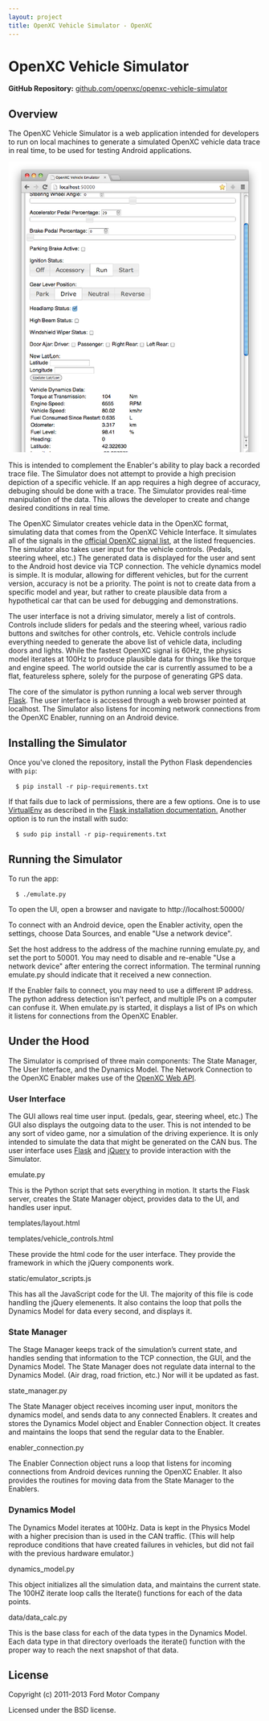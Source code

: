 ```yaml
---
layout: project
title: OpenXC Vehicle Simulator - OpenXC
---
```


<div class="page-header">
    <h1>OpenXC Vehicle Simulator</h1>
</div>

**GitHub Repository:** [github.com/openxc/openxc-vehicle-simulator][github-repo]

## Overview
The OpenXC Vehicle Simulator is a web application intended for developers to run
on local machines to generate a simulated OpenXC vehicle data trace in real
time, to be used for testing Android applications.

![Emulator screen shot](images/emulator-screen-shot.png)

This is intended to complement the Enabler's ability to play back a recorded
trace file.  The Simulator does not attempt to provide a high precision depiction
of a specific vehicle.  If an app requires a high degree of accuracy, debuging
should be done with a trace.  The Simulator provides real-time manipulation of
the data.  This allows the developer to create and change desired conditions in
real time.

The OpenXC Simulator creates vehicle data in the OpenXC format, simulating data
that comes from the OpenXC Vehicle Interface.  It simulates all of the signals in
the
[official OpenXC signal list](/about/data-set.html),
at the listed frequencies.  The simulator also takes user input for the vehicle
controls.  (Pedals, steering wheel, etc.)  The generated data is displayed for
the user and sent to the Android host device via TCP connection.  The vehicle
dynamics model is simple.  It is modular, allowing for different vehicles, but
for the current version, accuracy is not be a priority. The point is not to
create data from a specific model and year, but rather to create plausible data
from a hypothetical car that can be used for debugging and demonstrations.

The user interface is not a driving simulator, merely a list of controls.
Controls include sliders for pedals and the steering wheel, various radio
buttons and switches for other controls, etc.  Vehicle controls include
everything needed to generate the above list of vehicle data, including doors
and lights.  While the fastest OpenXC signal is 60Hz, the physics model iterates
at 100Hz to produce plausible data for things like the torque and engine speed.
The world outside the car is currently assumed to be a flat, featureless sphere,
solely for the purpose of generating GPS data.

The core of the simulator is python running a local web server through
[Flask](http://flask.pocoo.org/docs/installation).  The user interface is
accessed through a web browser pointed at localhost.  The Simulator also listens
for incoming network connections from the OpenXC Enabler, running on an Android
device.

## Installing the Simulator
Once you've cloned the repository, install the Python Flask dependencies with
`pip`:

      $ pip install -r pip-requirements.txt

If that fails due to lack of permissions, there are a few options.  One is to
use [VirtualEnv](https://pypi.python.org/pypi/virtualenv) as described in the
[Flask installation documentation.](http://flask.pocoo.org/docs/installation/)
Another option is to run the install with sudo:

      $ sudo pip install -r pip-requirements.txt

## Running the Simulator
To run the app:

      $ ./emulate.py

To open the UI, open a browser and navigate to http://localhost:50000/

To connect with an Android device, open the Enabler activity, open the settings,
choose Data Sources, and enable "Use a network device".

Set the host address to the address of the machine running emulate.py, and set
the port to 50001. You may need to disable and re-enable "Use a network device"
after entering the correct information. The terminal running emulate.py should
indicate that it received a new connection.

If the Enabler fails to connect, you may need to use a different IP address.
The python address detection isn't perfect, and multiple IPs on a computer can
confuse it.  When emulate.py is started, it displays a list of IPs on which it
listens for connections from the OpenXC Enabler.

## Under the Hood
The Simulator is comprised of three main components:  The State Manager, The User
Interface, and the Dynamics Model.  The Network Connection to the OpenXC Enabler
makes use of the
[OpenXC Web API](https://github.com/openxc/web-logging-example#api).

### User Interface
The GUI allows real time user input.  (pedals, gear, steering wheel, etc.)  The
GUI also displays the outgoing data to the user.  This is not intended to be any
sort of video game, nor a simulation of the driving experience.  It is only
intended to simulate the data that might be generated on the CAN bus.  The user
interface uses [Flask](http://flask.pocoo.org/) and
[jQuery](http://jqueryui.com/) to provide interaction with the Simulator.

emulate.py

This is the Python script that sets everything in motion.  It starts the Flask
server, creates the State Manager object, provides data to the UI, and handles
user input.

templates/layout.html

templates/vehicle_controls.html

These provide the html code for the user interface.  They provide the framework
in which the jQuery components work.

static/emulator_scripts.js

This has all the JavaScript code for the UI.  The majority of this file is code
handling the jQuery elemenents.  It also contains the loop that polls the
Dynamics Model for data every second, and displays it.

### State Manager

The Stage Manager keeps track of the simulation’s current state, and handles
sending that information to the TCP connection, the GUI, and the Dynamics Model.
The State Manager does not regulate data internal to the Dynamics Model.  (Air
drag, road friction, etc.)  Nor will it be updated as fast.

state_manager.py

The State Manager object receives incoming user input, monitors the dynamics
model, and sends data to any connected Enablers.  It creates and stores the
Dynamics Model object and Enabler Connection object.  It creates and maintains
the loops that send the regular data to the Enabler.

enabler_connection.py

The Enabler Connection object runs a loop that listens for incoming connections
from Android devices running the OpenXC Enabler.  It also provides the routines
for moving data from the State Manager to the Enablers.

### Dynamics Model

The Dynamics Model iterates at 100Hz.  Data is kept in the Physics Model with a
higher precision than is used in the CAN traffic.  (This will help reproduce
conditions that have created failures in vehicles, but did not fail with the
previous hardware emulator.)

dynamics_model.py

This object initializes all the simulation data, and maintains the current
state.  The 100HZ iterate loop calls the Iterate() functions for each of the
data points.

data/data_calc.py

This is the base class for each of the data types in the Dynamics Model.  Each
data type in that directory overloads the iterate() function with the proper way
to reach the next snapshot of that data.

## License

Copyright (c) 2011-2013 Ford Motor Company

Licensed under the BSD license.

[github-repo]: https://github.com/openxc/openxc-vehicle-simulator
